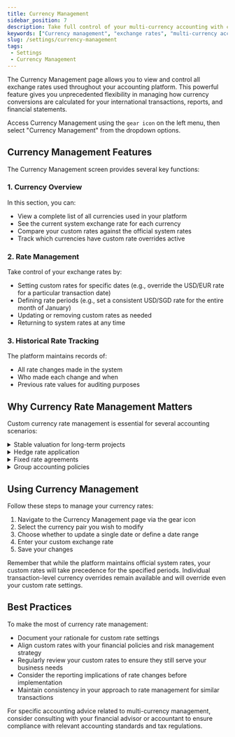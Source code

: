 ```yaml
---
title: Currency Management
sidebar_position: 7
description: Take full control of your multi-currency accounting with customizable exchange rates. Set, override, and manage currency rates for specific dates or periods.
keywords: ["Currency management", "exchange rates", "multi-currency accounting", "override currency rates", "financial accuracy"]
slug: /settings/currency-management
tags:
 - Settings
 - Currency Management
---
```


The Currency Management page allows you to view and control all exchange rates used throughout your accounting platform. This powerful feature gives you unprecedented flexibility in managing how currency conversions are calculated for your international transactions, reports, and financial statements.

Access Currency Management using the `gear icon` on the left menu, then select "Currency Management" from the dropdown options.
<!-- 
:::note
Changes to currency rates do not affect transactions that have already been created. New rates will only apply to transactions created after the rate change.
:::

<details>

  <summary>TL;DR - Watch a walkthrough of Currency Management</summary>

    <div style={{ position: 'relative', paddingBottom: '56.25%', height: 0, width: '100%' }}>
      <iframe
      style={{ position: 'absolute', top: 0, left: 0, width: '100%', height: '100%', border: 0 }}
      src="https://demo.fiskl.com/e/currency-management-demo
      "
      allowFullScreen
      webkitallowfullscreen="true"
      mozallowfullscreen="true"
      allowtransparency="true"
      ></iframe>
    </div>
</details> -->

## Currency Management Features

The Currency Management screen provides several key functions:

### 1. Currency Overview

In this section, you can:

- View a complete list of all currencies used in your platform
- See the current system exchange rate for each currency
- Compare your custom rates against the official system rates
- Track which currencies have custom rate overrides active

### 2. Rate Management

Take control of your exchange rates by:

- Setting custom rates for specific dates (e.g., override the USD/EUR rate for a particular transaction date)
- Defining rate periods (e.g., set a consistent USD/SGD rate for the entire month of January)
- Updating or removing custom rates as needed
- Returning to system rates at any time

### 3. Historical Rate Tracking

The platform maintains records of:

- All rate changes made in the system
- Who made each change and when
- Previous rate values for auditing purposes

## Why Currency Rate Management Matters

Custom currency rate management is essential for several accounting scenarios:

<details>
  <summary>Stable valuation for long-term projects</summary>

  For businesses with long-term international projects, currency fluctuations can create reporting volatility that doesn't reflect the economic reality of the project. By setting a consistent exchange rate for a project period, you can:
  
  - Create more meaningful budget-to-actual comparisons
  - Eliminate artificial gains or losses from daily rate fluctuations
  - Focus reporting on operational performance rather than currency movements
  - Maintain consistent internal valuation metrics
</details>

<details>
  <summary>Hedge rate application</summary>

  When your business uses financial instruments to hedge currency risk, you'll want your accounting system to reflect the effective exchange rate you've secured:
  
  - Apply forward contract rates to future transactions
  - Match the accounting treatment with your financial risk management strategy
  - Accurately represent the economic impact of your hedging activities
  - Create more predictable financial statements
</details>

<details>
  <summary>Fixed rate agreements</summary>

  Some business contracts specify fixed exchange rates for the duration of the agreement:
  
  - Honor contractually agreed-upon rates in your accounting system
  - Ensure invoicing matches the terms of your agreements
  - Maintain consistency between your legal obligations and financial reporting
  - Avoid discrepancies between contract terms and transaction records
</details>

<details>
  <summary>Group accounting policies</summary>

  Many corporate groups have specific policies for handling inter-company transactions:
  
  - Apply standard monthly/quarterly rates for all related-party transactions
  - Implement consistent group-wide accounting methodologies
  - Simplify reconciliation between entities in different countries
  - Support consolidated financial reporting with uniform currency treatments
</details>

## Using Currency Management

Follow these steps to manage your currency rates:

1. Navigate to the Currency Management page via the gear icon
2. Select the currency pair you wish to modify
3. Choose whether to update a single date or define a date range
4. Enter your custom exchange rate
5. Save your changes

Remember that while the platform maintains official system rates, your custom rates will take precedence for the specified periods. Individual transaction-level currency overrides remain available and will override even your custom rate settings.

## Best Practices

To make the most of currency rate management:

- Document your rationale for custom rate settings
- Align custom rates with your financial policies and risk management strategy
- Regularly review your custom rates to ensure they still serve your business needs
- Consider the reporting implications of rate changes before implementation
- Maintain consistency in your approach to rate management for similar transactions

For specific accounting advice related to multi-currency management, consider consulting with your financial advisor or accountant to ensure compliance with relevant accounting standards and tax regulations.